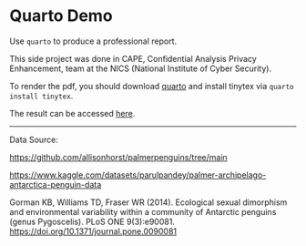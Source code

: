 # Quarto Demo

Use `quarto` to produce a professional report.

This side project was done in CAPE, Confidential Analysis Privacy Enhancement, team at the NICS (National Institute of Cyber Security).

To render the pdf, you should download [quarto](https://quarto.org/) and install tinytex via `quarto install tinytex`.

The result can be accessed [here](https://github.com/Alexchen666/quarto-demo/blob/main/report.pdf).

---

Data Source: 

https://github.com/allisonhorst/palmerpenguins/tree/main

https://www.kaggle.com/datasets/parulpandey/palmer-archipelago-antarctica-penguin-data

Gorman KB, Williams TD, Fraser WR (2014). Ecological sexual dimorphism and environmental variability within a community of Antarctic penguins (genus Pygoscelis). PLoS ONE 9(3):e90081. https://doi.org/10.1371/journal.pone.0090081
